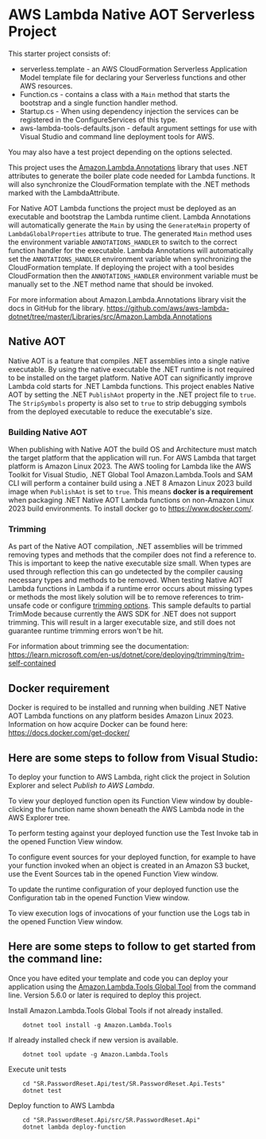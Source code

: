 # AWS Lambda Native AOT Serverless Project

This starter project consists of:
* serverless.template - an AWS CloudFormation Serverless Application Model template file for declaring your Serverless functions and other AWS resources.
* Function.cs - contains a class with a `Main` method that starts the bootstrap and a single function handler method.
* Startup.cs - When using dependency injection the services can be registered in the ConfigureServices of this type.
* aws-lambda-tools-defaults.json - default argument settings for use with Visual Studio and command line deployment tools for AWS.

You may also have a test project depending on the options selected.

This project uses the [Amazon.Lambda.Annotations](https://www.nuget.org/packages/Amazon.Lambda.Annotations) library
that uses .NET attributes to generate the boiler plate code needed for Lambda functions. It will also synchronize the CloudFormation template
with the .NET methods marked with the LambdaAttribute.

For Native AOT Lambda functions the project must be deployed as an executable and bootstrap the Lambda runtime client. Lambda Annotations
will automatically generate the `Main` by using the `GenerateMain` property of `LambdaGlobalProperties` attribute to true. The generated
`Main` method uses the environment variable `ANNOTATIONS_HANDLER` to switch to the correct function handler for the executable. Lambda
Annotations will automatically set the `ANNOTATIONS_HANDLER` environment variable when synchronizing the CloudFormation template. If deploying
the project with a tool besides CloudFormation then the `ANNOTATIONS_HANDLER` environment variable must be manually set to the .NET method name 
that should be invoked.

For more information about Amazon.Lambda.Annotations library visit the docs in GitHub for the library. https://github.com/aws/aws-lambda-dotnet/tree/master/Libraries/src/Amazon.Lambda.Annotations

## Native AOT

Native AOT is a feature that compiles .NET assemblies into a single native executable. By using the native executable the .NET runtime 
is not required to be installed on the target platform. Native AOT can significantly improve Lambda cold starts for .NET Lambda functions. 
This project enables Native AOT by setting the .NET `PublishAot` property in the .NET project file to `true`. The `StripSymbols` property is also
set to `true` to strip debugging symbols from the deployed executable to reduce the executable's size.

### Building Native AOT

When publishing with Native AOT the build OS and Architecture must match the target platform that the application will run. For AWS Lambda that target
platform is Amazon Linux 2023. The AWS tooling for Lambda like the AWS Toolkit for Visual Studio, .NET Global Tool Amazon.Lambda.Tools and SAM CLI will 
perform a container build using a .NET 8 Amazon Linux 2023 build image when `PublishAot` is set to `true`. This means **docker is a requirement**
when packaging .NET Native AOT Lambda functions on non-Amazon Linux 2023 build environments. To install docker go to https://www.docker.com/.

### Trimming

As part of the Native AOT compilation, .NET assemblies will be trimmed removing types and methods that the compiler does not find a reference to. This is important
to keep the native executable size small. When types are used through reflection this can go undetected by the compiler causing necessary types and methods to
be removed. When testing Native AOT Lambda functions in Lambda if a runtime error occurs about missing types or methods the most likely solution will
be to remove references to trim-unsafe code or configure [trimming options](https://learn.microsoft.com/en-us/dotnet/core/deploying/trimming/trimming-options).
This sample defaults to partial TrimMode because currently the AWS SDK for .NET does not support trimming. This will result in a larger executable size, and still does not
guarantee runtime trimming errors won't be hit.

For information about trimming see the documentation: <https://learn.microsoft.com/en-us/dotnet/core/deploying/trimming/trim-self-contained>

## Docker requirement

Docker is required to be installed and running when building .NET Native AOT Lambda functions on any platform besides Amazon Linux 2023. Information on how acquire Docker can be found here: https://docs.docker.com/get-docker/

## Here are some steps to follow from Visual Studio:

To deploy your function to AWS Lambda, right click the project in Solution Explorer and select *Publish to AWS Lambda*.

To view your deployed function open its Function View window by double-clicking the function name shown beneath the AWS Lambda node in the AWS Explorer tree.

To perform testing against your deployed function use the Test Invoke tab in the opened Function View window.

To configure event sources for your deployed function, for example to have your function invoked when an object is created in an Amazon S3 bucket, use the Event Sources tab in the opened Function View window.

To update the runtime configuration of your deployed function use the Configuration tab in the opened Function View window.

To view execution logs of invocations of your function use the Logs tab in the opened Function View window.

## Here are some steps to follow to get started from the command line:

Once you have edited your template and code you can deploy your application using the [Amazon.Lambda.Tools Global Tool](https://github.com/aws/aws-extensions-for-dotnet-cli#aws-lambda-amazonlambdatools) from the command line.  Version 5.6.0
or later is required to deploy this project.

Install Amazon.Lambda.Tools Global Tools if not already installed.
```
    dotnet tool install -g Amazon.Lambda.Tools
```

If already installed check if new version is available.
```
    dotnet tool update -g Amazon.Lambda.Tools
```

Execute unit tests
```
    cd "SR.PasswordReset.Api/test/SR.PasswordReset.Api.Tests"
    dotnet test
```

Deploy function to AWS Lambda
```
    cd "SR.PasswordReset.Api/src/SR.PasswordReset.Api"
    dotnet lambda deploy-function
```